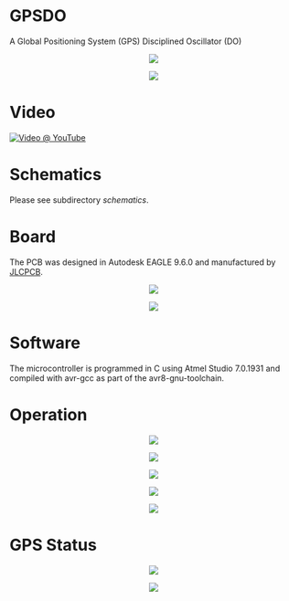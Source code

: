 # GPSDO
A Global Positioning System (GPS) Disciplined Oscillator (DO)

<p align="center">
  <img src="https://github.com/yildi1337/GPSDO/blob/master/pictures/front_off.jpg" />
</p>

<p align="center">
  <img src="https://github.com/yildi1337/GPSDO/blob/master/pictures/back.jpg" />
</p>

# Video
[![Video @ YouTube](http://img.youtube.com/vi/EQjGhx4-qjA/0.jpg)](http://www.youtube.com/watch?v=EQjGhx4-qjA "10 MHZ GPS Disciplined OCXO based on u-blox NEO-7N Chip")

# Schematics
Please see subdirectory *schematics*.

# Board
The PCB was designed in Autodesk EAGLE 9.6.0 and manufactured by [JLCPCB](https://jlcpcb.com/).

<p align="center">
  <img src="https://github.com/yildi1337/GPSDO/blob/master/board/topview.png" />
</p>

<p align="center">
  <img src="https://github.com/yildi1337/GPSDO/blob/master/board/bottomview.png" />
</p>

# Software
The microcontroller is programmed in C using Atmel Studio 7.0.1931 and compiled with avr-gcc as part of the avr8-gnu-toolchain.

# Operation
<p align="center">
  <img src="https://github.com/yildi1337/GPSDO/blob/master/pictures/front_on_heating_1.jpg" />
</p>

<p align="center">
  <img src="https://github.com/yildi1337/GPSDO/blob/master/pictures/front_on_heating_2.jpg" />
</p>

<p align="center">
  <img src="https://github.com/yildi1337/GPSDO/blob/master/pictures/front_on_ocxo_stable.jpg" />
</p>

<p align="center">
  <img src="https://github.com/yildi1337/GPSDO/blob/master/pictures/measuring.jpg" />
</p>

<p align="center">
  <img src="https://github.com/yildi1337/GPSDO/blob/master/pictures/front_on_locked.jpg" />
</p>

# GPS Status
<p align="center">
  <img src="https://github.com/yildi1337/GPSDO/blob/master/pictures/u-center_1.jpg" />
</p>

<p align="center">
  <img src="https://github.com/yildi1337/GPSDO/blob/master/pictures/u-center_2.jpg" />
</p>
